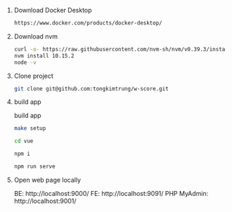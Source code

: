 1. Download Docker Desktop
   ```sh
   https://www.docker.com/products/docker-desktop/
    ```
2. Download nvm

    ```sh
    curl -o- https://raw.githubusercontent.com/nvm-sh/nvm/v0.39.3/install.sh | bash
    nvm install 10.15.2
    node -v
    ```

3. Clone project

    ```sh
    git clone git@github.com:tongkimtrung/w-score.git
    ```

4. build app

   build app

    ``` sh
    make setup
    ```

    ``` sh
    cd vue
    ```
   
    ``` sh
    npm i
    ```

    ``` sh
    npm run serve
    ```

5. Open web page locally

   BE: http://localhost:9000/
   FE: http://localhost:9091/
   PHP MyAdmin: http://localhost:9001/
